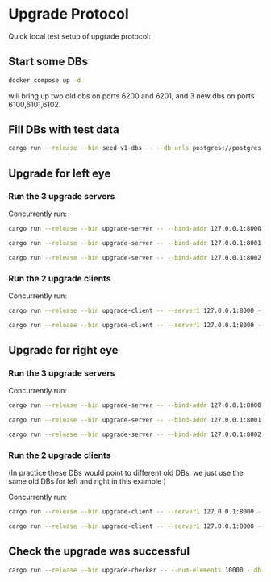 # Upgrade Protocol

Quick local test setup of upgrade protocol:

## Start some DBs

```bash
docker compose up -d
```

will bring up two old dbs on ports 6200 and 6201, and 3 new dbs on ports 6100,6101,6102.

## Fill DBs with test data

```bash
cargo run --release --bin seed-v1-dbs -- --db-urls postgres://postgres:postgres@localhost:6100/postgres --db-urls postgres://postgres:postgres@localhost:6101/postgres --num-elements 10000
```

## Upgrade for left eye

### Run the 3 upgrade servers

Concurrently run:

```bash
cargo run --release --bin upgrade-server -- --bind-addr 127.0.0.1:8000 --db-url postgres://postgres:postgres@localhost:6200/postgres --party-id 0 --eye left
```

```bash
cargo run --release --bin upgrade-server -- --bind-addr 127.0.0.1:8001 --db-url postgres://postgres:postgres@localhost:6201/postgres --party-id 1 --eye left
```

```bash
cargo run --release --bin upgrade-server -- --bind-addr 127.0.0.1:8002 --db-url postgres://postgres:postgres@localhost:6202/postgres --party-id 2 --eye left
```

### Run the 2 upgrade clients

Concurrently run:

```bash
cargo run --release --bin upgrade-client -- --server1 127.0.0.1:8000 --server2 127.0.0.1:8001 --server3 127.0.0.1:8002 --db-start 0 --db-end 10000 --party-id 0 --eye left --db-url postgres://postgres:postgres@localhost:6100/postgres
```

```bash
cargo run --release --bin upgrade-client -- --server1 127.0.0.1:8000 --server2 127.0.0.1:8001 --server3 127.0.0.1:8002 --db-start 0 --db-end 10000 --party-id 1 --eye left --db-url postgres://postgres:postgres@localhost:6101/postgres
```

## Upgrade for right eye

### Run the 3 upgrade servers

Concurrently run:

```bash
cargo run --release --bin upgrade-server -- --bind-addr 127.0.0.1:8000 --db-url postgres://postgres:postgres@localhost:6200/postgres --party-id 0 --eye right
```

```bash
cargo run --release --bin upgrade-server -- --bind-addr 127.0.0.1:8001 --db-url postgres://postgres:postgres@localhost:6201/postgres --party-id 1 --eye right
```

```bash
cargo run --release --bin upgrade-server -- --bind-addr 127.0.0.1:8002 --db-url postgres://postgres:postgres@localhost:6202/postgres --party-id 2 --eye right
```

### Run the 2 upgrade clients

(In practice these DBs would point to different old DBs, we just use the same old DBs for left and right in this example )

Concurrently run:

```bash
cargo run --release --bin upgrade-client -- --server1 127.0.0.1:8000 --server2 127.0.0.1:8001 --server3 127.0.0.1:8002 --db-start 0 --db-end 10000 --party-id 0 --eye right --db-url postgres://postgres:postgres@localhost:6100/postgres
```

```bash
cargo run --release --bin upgrade-client -- --server1 127.0.0.1:8000 --server2 127.0.0.1:8001 --server3 127.0.0.1:8002 --db-start 0 --db-end 10000 --party-id 1 --eye right --db-url postgres://postgres:postgres@localhost:6101/postgres
```

## Check the upgrade was successful

```bash
cargo run --release --bin upgrade-checker -- --num-elements 10000 --db-urls postgres://postgres:postgres@localhost:6100/postgres --db-urls postgres://postgres:postgres@localhost:6101/postgres --db-urls postgres://postgres:postgres@localhost:6100/postgres --db-urls postgres://postgres:postgres@localhost:6101/postgres --db-urls postgres://postgres:postgres@localhost:6200/postgres --db-urls postgres://postgres:postgres@localhost:6201/postgres --db-urls postgres://postgres:postgres@localhost:6202/postgres
```
